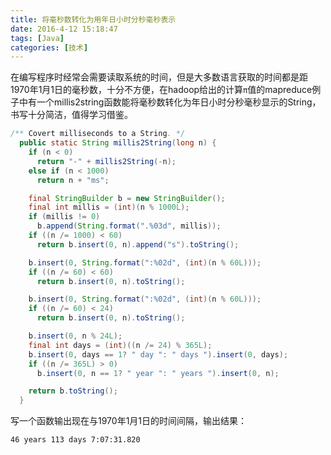 ```yaml
---
title: 将毫秒数转化为用年日小时分秒毫秒表示
date: 2016-4-12 15:18:47
tags: [Java]
categories: [技术]
---
```

在编写程序时经常会需要读取系统的时间，但是大多数语言获取的时间都是距1970年1月1日的毫秒数，十分不方便，在hadoop给出的计算`π`值的mapreduce例子中有一个millis2string函数能将毫秒数转化为年日小时分秒毫秒显示的String，书写十分简洁，值得学习借鉴。

```java
/** Covert milliseconds to a String. */
  public static String millis2String(long n) {
    if (n < 0)
      return "-" + millis2String(-n);
    else if (n < 1000)
      return n + "ms";

    final StringBuilder b = new StringBuilder();
    final int millis = (int)(n % 1000L);
    if (millis != 0)
      b.append(String.format(".%03d", millis));
    if ((n /= 1000) < 60)
      return b.insert(0, n).append("s").toString();

    b.insert(0, String.format(":%02d", (int)(n % 60L)));
    if ((n /= 60) < 60)
      return b.insert(0, n).toString();

    b.insert(0, String.format(":%02d", (int)(n % 60L)));
    if ((n /= 60) < 24)
      return b.insert(0, n).toString();

    b.insert(0, n % 24L);
    final int days = (int)((n /= 24) % 365L);
    b.insert(0, days == 1? " day ": " days ").insert(0, days);
    if ((n /= 365L) > 0)
      b.insert(0, n == 1? " year ": " years ").insert(0, n);

    return b.toString();
  }
```
写一个函数输出现在与1970年1月1日的时间间隔，输出结果：

```console
46 years 113 days 7:07:31.820
```
